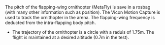 The pitch of the flapping-wing ornithopter (MetaFly) is save in a rosbag (with many other information such as position). 
The Vicon Motion Capture is used to track the ornithopter in the arena.
The flapping-wing frequency is deducted from the intra-flapping body pitch.

- The trajectory of the ornithopter is a circle with a raduis of 1.75m. The flight is maintained at a desired altitude (0.7m in the test).
